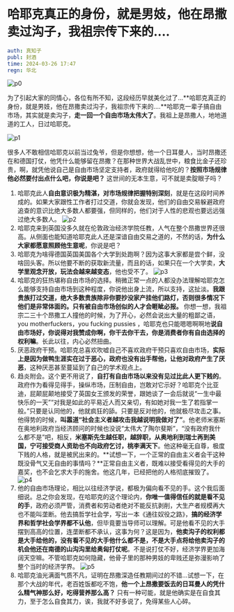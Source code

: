 # 哈耶克真正的身份，就是男妓，他在昂撒卖过沟子，我祖宗传下来的....

~~~~ yml
auth: 真知子
publ: 封酒
time: 2024-03-26 17:47
regn: 华北
~~~~

![p0](./p0-mmexport59e04ea00eed48b5ddba91aaa4a4a59b_1716689191275.jpeg)

为了引起大家的同情心，各位有所不知，这段经历早就美化过了...**哈耶克真正的身份，就是男妓，他在昂撒卖过沟子，我祖宗传下来的....**哈耶克一辈子搞自由市场，其实就是卖沟子，**走一回一个自由市场太伟大了**。我祖上是昂撒人，地地道道的工人，日过哈耶克。

![p1](./p1-mmexportfacb29173227aa59bedf860f8e600743_1716689194768.jpeg)

很多人不敢相信哈耶克以前当过兔爷，但是你想想，他一个日耳曼人，当时昂撒还在和德国打仗，他凭什么能够留在昂撒？在那种世界大战乱世中，粮食比金子还珍贵，啊，就凭他说自己是自由市场坚定支持者，政府就得给他吃的？**按照市场规律他必然要付出点什么吧，你说是吧？** 这世间的无本生意，可不就是卖腚眼子吗？

1. 哈耶克此人**自由意识极为精湛，对市场规律把握特别深刻**，就是在这段时间养成的。如果大家跟性工作者打过交道，你就会发现，他们的自由交易躲避政府追查的意识比绝大多数人都要强，但同样的，他们对于人性的悲观也要远远强过绝大多数人。 ![p2](./p2-mmexportcadb07acf2abf3191a8037b02a54c0fd_1716689197426.webp)
2. 哈耶克来到英国没多久就在伦敦政治经济学院任教，人气在整个昂撒世界还很高。从侧面也能知道哈耶克此人还是深谙自由交易之道的，不然的话，**为什么大家都愿意照顾他生意呢**，你说是吧？
3. 哈耶克为啥得德国英国美国各个大学到处跑啊？因为这事大家都是尝个鲜，没啥回头客。所以他要不断的获取新流量，而且的话，如果只在一个大学卖，**大学里观念开放，玩法会越来越变态**，他也受不了。 ![p3](./p3-mmexportdf8b9ccd140f2b0313b3c97171b5c173_1716689199795.webp)
4. 哈耶克的狂热堪称自由市场的选择。稍微正常一点的人都没办法理解哈耶克怎么能够支持自由市场到这种程度，你说他出身上流，所以支持，这扯淡。**我跟贵族打过交道，绝大多数贵族除非你要抄没家产挂他们路灯，否则很多情况下他们是非常体面的。只有被自由市场创似的人才会睚眦必报。** 你想一想，我祖宗二三十个昂撒工人撞他的时候，为了开心，必然会说出大量的粗鄙之语， you motherfuckers，you fucking pussies ，哈耶克也只能嗯嗯啊啊地**说自由市场好，你说得对我赞成你啊，你干去你干去，你是消费者你有自由选择的权利嘛**。长此以往，内心必然扭曲。
5. 厌恶政府干预。哈耶克总喜欢吹嘘自己不喜欢政府干预只喜欢自由市场，**实际上是因为做鸭生涯实在过于恶心，政府也没有出手帮他，让他对政府产生了厌恶**，这种厌恶甚至蔓延到了自己的学术观点上。
6. 趋炎附会。这个更不用说了，**自打有自由市场以来没有见过比此人更下贱的**。政府作为看得见得手，操纵市场，压制自由，岂敢对它示好？哈耶克个比亚迪，屁颠屁颠地接受了英国女王颁发的荣誉，跟她谈了一会后就说“一生中最快乐的一天”“对我是如此的平易近人而又亲切，有如她对我一生了若指掌一般。”只要是认同他的，他就疯狂的舔。只要是反对他的，他就极尽攻击之事。他得势的时候，**叫嚣道“社会主义者越攻击我越说明我做对了”**。他老师米塞斯在奥地利政府当经济顾问的时候也没说“太伟大了陶尔斐斯”，“没有政府我什么都不是”吧，相反，**米塞斯先生越任职，越辞职，从奥地利到瑞士再到美国，宁可接受商人资助也不向政府乞讨，桃李满天下**。他这种毫无自尊，极度下贱的人格，就是被尻出来的。**试想一下，一个正常的自由主义者会干这种既没骨气又无自由的事情吗？**正常自由主义者，既难以接受看得见的大手的嘉奖，也不会乞求大手的施舍。他这几年，已经把他的人格彻底摧毁了。 ![p4](./p4-mmexportd10c1c46801abd330a3cf7e4866b6800_1716689204050.webp)
7. 他的自由市场理论，相比以往经济学说，都极为偏向看不见的手。这个我后面细说。总之你会发现，在哈耶克的这个理论内，**你唯一值得信任的就是看不见的手**，政府必须严管，消费者和劳动者绝对不能反抗剥削，大生产者规模再大也不能叫垄断。他去搞哲学社会学，写出一本《通往奴役之路》，**搞的经济学界和哲学社会学界都不认他**，但毕竟要当导师可以理解。可是他看不见的大手摆到高高的位置，连垄断都不承认，这事为何？这是因为，**他卖沟子的权利都是大手给他的，没有看不见的大手他什么都不是，不是大手点将给他卖沟子的机会他还在南德的山沟沟里给奥匈打仗呢**。不是说打仗不好，经济学界更加海阔天空嘛。不管哈耶克如何隐藏，他骨子里的那种男妓的卑贱还是弥漫影响了整个当时的经济学界。 ![p5](./p5-mmexportbad8cbc63f06e0a25c68473ca5dc80e9_1716689206635.webp)
8. 哈耶克油光满面气质不凡，证明在昂撒深造任教期间过的不错...试想一下，在那个大战的年代，老百姓饭都吃不饱，**他一个上昂撒要饭去的日耳曼人的凭什么精气神那么好，吃得营养那么高？** 只有一种可能，就是他确实是在自食其力，至于怎么自食其力，诶，我就不好多说了，免得某些人心碎。


